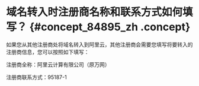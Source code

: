 # 域名转入时注册商名称和联系方式如何填写？ {#concept_84895_zh .concept}

如果您从其他注册商处将域名转入到阿里云，其他注册商会需要您填写将要转入的注册商信息，您可以按照如下填写：

注册商全称：阿里云计算有限公司（原万网）

注册商联系方式：95187-1

